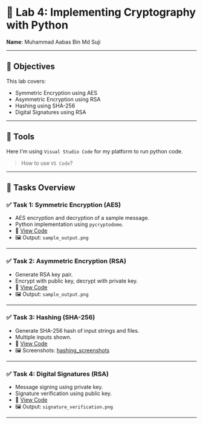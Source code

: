 # 🔐 Lab 4: Implementing Cryptography with Python

**Name**: Muhammad Aabas Bin Md Suji  

---

## 🧠 Objectives

This lab covers:

- Symmetric Encryption using AES
- Asymmetric Encryption using RSA
- Hashing using SHA-256
- Digital Signatures using RSA

---

## 🔨 Tools
Here I'm using `Visual Studio Code` for my platform to run python code.

> How to use `VS Code`?

---
## 🧩 Tasks Overview

### ✅ Task 1: Symmetric Encryption (AES)

- AES encryption and decryption of a sample message.
- Python implementation using `pycryptodome`.
- 🔗 [View Code](task1_aes/aes_encryption.py)
- 🖼️ Output: `sample_output.png`

---

### ✅ Task 2: Asymmetric Encryption (RSA)

- Generate RSA key pair.
- Encrypt with public key, decrypt with private key.
- 🔗 [View Code](task2_rsa/rsa_encryption.py)
- 🖼️ Output: `sample_output.png`

---

### ✅ Task 3: Hashing (SHA-256)

- Generate SHA-256 hash of input strings and files.
- Multiple inputs shown.
- 🔗 [View Code](task3_hashing/sha256_hashing.py)
- 🖼️ Screenshots: [hashing_screenshots](task3_hashing/hashing_screenshots/)

---

### ✅ Task 4: Digital Signatures (RSA)

- Message signing using private key.
- Signature verification using public key.
- 🔗 [View Code](task4_digital_signature/digital_signature.py)
- 🖼️ Output: `signature_verification.png`

---


